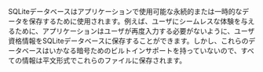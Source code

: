 
SQLiteデータベースはアプリケーションで使用可能な永続的または一時的なデータを保存するために使用されます。例えば、ユーザにシームレスな体験を与えるために、アプリケーションはユーザが再度入力する必要がないように、ユーザ資格情報をSQLiteデータベースに保存することができます。しかし、これらのデータベースはいかなる暗号ためのビルトインサポートを持っていないので、すべての情報は平文形式でこれらのファイルに保存されます。</p>
